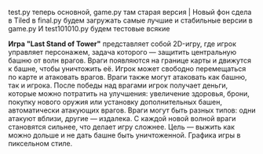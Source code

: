  test.py теперь основной, game.py там старая версия | Новый фон сдела в Tiled
в final.py будем загружать самые лучшие и стабильные версии
в game.py И test101010.py будем тестовые всякие

**Игра "Last Stand of Tower"** представляет собой 2D-игру, где игрок управляет персонажем, задача которого — защитить центральную башню от волн врагов. Враги появляются на границе карты и движутся к башне, чтобы уничтожить её. Игрок может свободно перемещаться по карте и атаковать врагов. Враги также могут атаковать как башню, так и игрока. После победы над врагами игрок получает деньги, которые можно потратить на улучшения: увеличение здоровья, брони, покупку нового оружия или установку дополнительных башен, автоматически атакующих врагов. Враги могут быть разных типов: одни атакуют вблизи, другие — издалека. С каждой новой волной враги становятся сильнее, что делает игру сложнее. Цель — выжить как можно дольше и не дать башне быть уничтоженной. Графика игры в пиксельном стиле.
